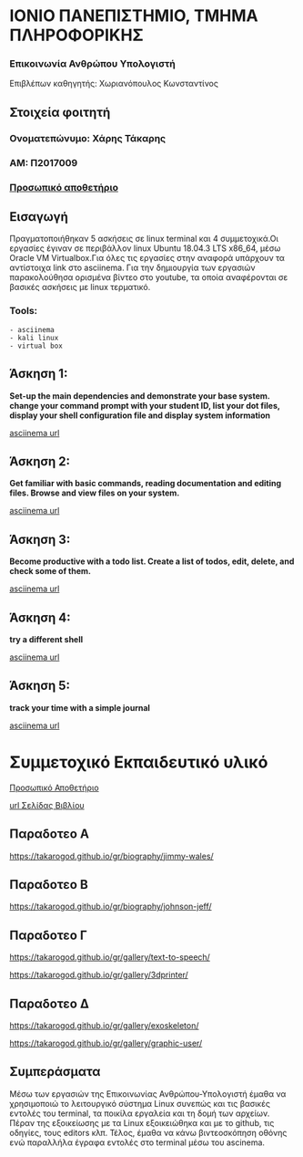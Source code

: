 # ΙΟΝΙΟ ΠΑΝΕΠΙΣΤΗΜΙΟ, ΤΜΗΜΑ ΠΛΗΡΟΦΟΡΙΚΗΣ 

### Επικοινωνία Ανθρώπου Υπολογιστή  
Επιβλέπων καθηγητής: Χωριανόπουλος Κωνσταντίνος 

## Στοιχεία φοιτητή 
### Ονοματεπώνυμο: Χάρης Τάκαρης
### ΑΜ: Π2017009

### [Προσωπικό αποθετήριο](https://github.com/takaroGOD/hci)

## Εισαγωγή
Πραγματοποιήθηκαν 5 ασκήσεις σε linux terminal και 4 συμμετοχικά.Οι εργασίες έγιναν σε περιβάλλον linux Ubuntu 18.04.3 LTS x86_64, μέσω Oracle VM Virtualbox.Για όλες τις εργασίες στην αναφορά υπάρχουν τα αντίστοιχα link στο asciinema. Για την δημιουργία των εργασιών παρακολούθησα ορισμένα βίντεο στο youtube, τα οποία αναφέρονται σε βασικές ασκήσεις με linux τερματικό.


### Tools:
    - asciinema
    - kali linux
    - virtual box
    
## Άσκηση 1:

**Set-up the main dependencies and demonstrate your base system. change your command prompt with your student ID, list your dot files, display your shell configuration file and display system information**

[asciinema url](https://asciinema.org/a/9FnrjqdgZihXrWOzIZV6dXAkw)



## Άσκηση 2: 

**Get familiar with basic commands, reading documentation and editing files. Browse and view files on your system.**

[asciinema url](https://asciinema.org/a/YUNTfbVnMg1JZfBS7ylX1J0Wl)


## Άσκηση 3:

**Become productive with a todo list. Create a list of todos, edit, delete, and check some of them.**

[asciinema url](https://asciinema.org/a/enfPhwpwvWEFfXDWZFy6jwyoI)


## Άσκηση 4:

**try a different shell**

[asciinema url](https://asciinema.org/a/2f6yY3c54w9n4O095WKASgZq6)

## Άσκηση 5:

**track your time with a simple journal**

[asciinema url](https://asciinema.org/a/gwQWn1Ut25KwHQNE30INM4H3k)


# Συμμετοχικό Εκπαιδευτικό υλικό

[Προσωπικό Αποθετήριο](https://github.com/takaroGOD)

[url Σελίδας Βιβλίου](https://github.com/takaroGOD/gr)

## Παραδοτεο Α

https://takarogod.github.io/gr/biography/jimmy-wales/

## Παραδοτεο Β

https://takarogod.github.io/gr/biography/johnson-jeff/

## Παραδοτεο Γ

https://takarogod.github.io/gr/gallery/text-to-speech/

https://takarogod.github.io/gr/gallery/3dprinter/

## Παραδοτεο Δ

https://takarogod.github.io/gr/gallery/exoskeleton/

https://takarogod.github.io/gr/gallery/graphic-user/




## Συμπεράσματα 
Μέσω των εργασιών της Επικοινωνίας Ανθρώπου-Υπολογιστή έμαθα να χρησιμοποιώ το λειτουργικό σύστημα Linux συνεπώς και τις βασικές εντολές του terminal, τα ποικίλα εργαλεία και τη δομή των αρχείων. Πέραν της εξοικείωσης με τα Linux εξοικειώθηκα και με το github, τις οδηγίες, τους editors κλπ. Τέλος, έμαθα να κάνω βιντεοσκόπηση οθόνης ενώ παραλλήλα έγραφα εντολές στο terminal μέσω του ascinema.

